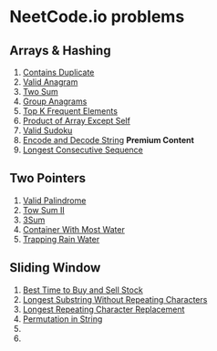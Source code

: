

# NeetCode.io problems

## Arrays & Hashing

1. [Contains Duplicate](https://leetcode.com/problems/contains-duplicate/)
2. [Valid Anagram](https://leetcode.com/problems/valid-anagram/)
3. [Two Sum](https://leetcode.com/problems/two-sum/)
4. [Group Anagrams](https://leetcode.com/problems/group-anagrams/)
5. [Top K Frequent Elements](https://leetcode.com/problems/top-k-frequent-elements/)
6. [Product of Array Except Self](https://leetcode.com/problems/product-of-array-except-self/)
7. [Valid Sudoku](https://leetcode.com/problems/valid-sudoku/)
8. [Encode and Decode String](https://leetcode.com/problems/encode-and-decode-strings/) **Premium Content**
9. [Longest Consecutive Sequence](https://leetcode.com/problems/longest-consecutive-sequence/)

## Two Pointers

1. [Valid Palindrome](https://leetcode.com/problems/valid-palindrome/)
2. [Tow Sum II](https://leetcode.com/problems/two-sum-ii-input-array-is-sorted/)
3. [3Sum](https://leetcode.com/problems/3sum/)
4. [Container With Most Water](https://leetcode.com/problems/container-with-most-water/)
5. [Trapping Rain Water](https://leetcode.com/problems/trapping-rain-water/)

## Sliding Window

1. [Best Time to Buy and Sell Stock](https://leetcode.com/problems/best-time-to-buy-and-sell-stock/)
2. [Longest Substring Without Repeating Characters](https://leetcode.com/problems/longest-substring-without-repeating-characters/)
3. [Longest Repeating Character Replacement](https://leetcode.com/problems/longest-repeating-character-replacement/)
4. [Permutation in String](https://leetcode.com/problems/permutation-in-string/)
5. []()
6. []()
